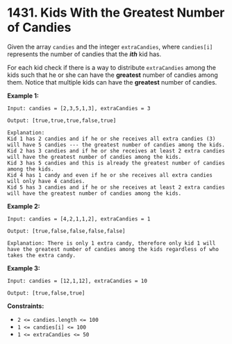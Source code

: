 # 1431. Kids With the Greatest Number of Candies

Given the array `candies` and the integer `extraCandies`, where `candies[i]` represents the number of candies that the ***ith*** kid has.

For each kid check if there is a way to distribute `extraCandies` among the kids such that he or she can have the **greatest** number of candies among them. Notice that multiple kids can have the **greatest** number of candies.

**Example 1:**

```()
Input: candies = [2,3,5,1,3], extraCandies = 3

Output: [true,true,true,false,true]

Explanation:
Kid 1 has 2 candies and if he or she receives all extra candies (3) will have 5 candies --- the greatest number of candies among the kids.
Kid 2 has 3 candies and if he or she receives at least 2 extra candies will have the greatest number of candies among the kids.
Kid 3 has 5 candies and this is already the greatest number of candies among the kids.
Kid 4 has 1 candy and even if he or she receives all extra candies will only have 4 candies.
Kid 5 has 3 candies and if he or she receives at least 2 extra candies will have the greatest number of candies among the kids.
```

**Example 2:**

```()
Input: candies = [4,2,1,1,2], extraCandies = 1

Output: [true,false,false,false,false]

Explanation: There is only 1 extra candy, therefore only kid 1 will have the greatest number of candies among the kids regardless of who takes the extra candy.
```

**Example 3:**

```()
Input: candies = [12,1,12], extraCandies = 10

Output: [true,false,true]
```

**Constraints:**

- `2 <= candies.length <= 100`
- `1 <= candies[i] <= 100`
- `1 <= extraCandies <= 50`
